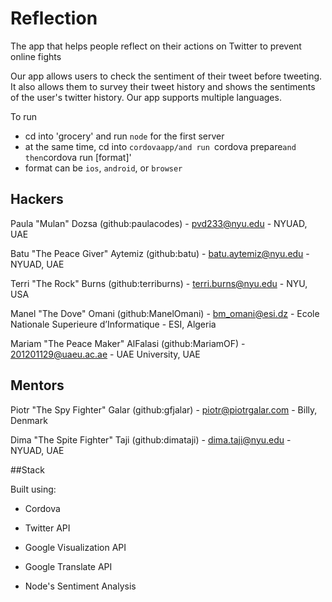 # Reflection

The app that helps people reflect on their actions on Twitter to prevent online fights

Our app allows users to check the sentiment of their tweet before tweeting. 
It also allows them to survey their tweet history and shows the sentiments of the user's twitter history.
Our app supports multiple languages.

To run

- cd into 'grocery' and run `node` for the first server
- at the same time, cd into `cordovaapp/and run `cordova prepare` and then `cordova run [format]'
- format can be `ios`, `android`, or `browser`

## Hackers

Paula "Mulan" Dozsa (github:paulacodes) - pvd233@nyu.edu - NYUAD, UAE

Batu "The Peace Giver" Aytemiz (github:batu) - batu.aytemiz@nyu.edu - NYUAD, UAE

Terri "The Rock" Burns (github:terriburns) - terri.burns@nyu.edu - NYU, USA

Manel "The Dove" Omani (github:ManelOmani) - bm_omani@esi.dz - Ecole Nationale Superieure d’Informatique - ESI, Algeria

Mariam "The Peace Maker" AlFalasi (github:MariamOF) -	201201129@uaeu.ac.ae - UAE University, UAE

## Mentors
Piotr "The Spy Fighter" Galar (github:gfjalar) -	piotr@piotrgalar.com - Billy, Denmark

Dima "The Spite Fighter" Taji (github:dimataji) - dima.taji@nyu.edu - NYUAD, UAE

##Stack

Built using:

- Cordova

- Twitter API

- Google Visualization API

- Google Translate API

- Node's Sentiment Analysis
